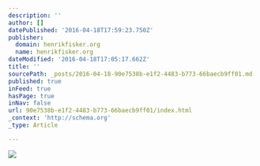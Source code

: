 ```yaml
---
description: ''
author: []
datePublished: '2016-04-18T17:59:23.750Z'
publisher:
  domain: henrikfisker.org
  name: henrikfisker.org
dateModified: '2016-04-18T17:05:17.662Z'
title: ''
sourcePath: _posts/2016-04-18-90e7538b-e1f2-4483-b773-66baecb9ff01.md
published: true
inFeed: true
hasPage: true
inNav: false
url: 90e7538b-e1f2-4483-b773-66baecb9ff01/index.html
_context: 'http://schema.org'
_type: Article

---
```

![](http://henrikfisker.org/wp-content/uploads/2016/04/FISKER-50-1-Three-Quarter-Front-View.jpg)
